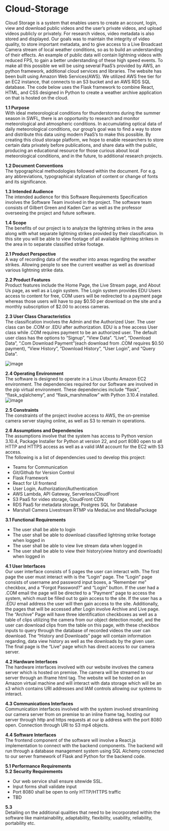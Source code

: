 # Cloud-Storage 
Cloud Storage is a system that enables users to create an account, login, view and download public videos and the user’s private videos, and upload videos publicly or privately. For research videos, video metadata is also stored and displayed.  Our goals was to maintain the integrity of video quality, to store important metadata, and to give access to a Live Broadcast Camera stream of local weather conditions, so as to build an understanding of their effects. An example of public data will contain lightning videos with reduced FPS, to gain a better understanding of these high speed events. To make all this possible we will be using several PaaS’s provided by AWS, an python framework, additional cloud services and libraries. The website has been built using Amazon Web Services(AWS). We utilized AWS free tier for an EC2 instance, that connects to an S3 bucket and an AWS RDS SQL database. The code below uses the Flask framework to combine React, HTML, and CSS designed in Python to create a weather archive application on that is hosted on the cloud.

**1.1 Purpose**  <br />
With ideal meteorological conditions for thunderstorms during the summer season in SWFL, there is an opportunity to research and monitor meteorological and atmospheric conditions. In accumulating optical data of daily meteorological conditions, our group’s goal was to find a way to store and distribute this data using modern PaaS’s to make this possible. By creating this cloud storage platform, we hope to enable researchers to store certain data privately before publications, and share data with the public, producing an educational resource for those curious about local meteorological conditions, and in the future, to additional research projects.

**1.2 Document Conventions**  <br />
The typographical methodologies followed within the document. For e.g. any abbreviations, typographical stylization of content or change of fonts and its significance.

**1.3 Intended Audience**  <br />
The intended audience for this Software Requirements Specification involves the Software Team involved in the project. The software team consists of Gilbert Green and Kaden Carr as well as the professor overseeing the project and future software.

**1.4 Scope**  <br />
The benefits of our project is to analyze the lightning strikes in the area along with what separate lightning strikes provided by their classification. In this site you will be able to view footage of all available lightning strikes in the area in to separate classified strike footage.

**2.1 Product Perspective**   <br />
A way of recording data of the weather into areas regarding the weather strikes. Allowing people to see the current weather as well as download various lightning strike data.

**2.2 Product Features**  <br />
Product features include the Home Page, the Live Stream page, and About Us page, as well as a Login system. The Login system provides EDU Users access to content for free, COM users will be redirected to a payment page whereas those users will have to pay $0.50 per download on the site and a monthly subscription of $2.00 to access cameras. 

**2.3 User Class Characteristics**  <br />
The classification involves the Admin and the Authorized User. The user class can be .COM or .EDU after authorization. EDU is a free access User class while .COM requires payment to be an authorized user. The default user class has the options to “Signup”, “View Data”. “Live”, “Download Data”, “.Com Download Payment”(each download from .COM requires $0.50 payment), “View History”, “Download History”, “User Login”, and “Query Data”.

![image](https://user-images.githubusercontent.com/71856219/203687431-162daad1-8290-4fc8-994d-1f9954d1ed23.png)

**2.4 Operating Environment**  <br />
The software is designed to operate in a Linux Ubuntu Amazon EC2 environment. The dependencies required for our Software are involved in the pip virtual environment. These dependencies include “flask”, “flask_sqlalchemy”, and “flask_marshmallow” with Python 3.10.4 installed. 
![image](https://user-images.githubusercontent.com/71856219/203687730-5a4901bf-7335-41a5-9b3d-eb3dbad2ad52.png)


**2.5 Constraints**  <br />
The constraints of the project involve access to AWS, the on-premise camera server staying online, as well as S3 to remain in operations.

**2.6 Assumptions and Dependencies**  <br />
The assumptions involve that the system has access to Python version 3.10.4, Package Installer for Python at version 22, and port 8080 open to all HTTP and HTTPS access as well as a valid IAM account for the EC2 with S3 access. <br />
The following is a list of dependencies used to develop this project: <br />
- Teams for Communication
- Git/Github for Version Control
- Flask Framework
- React for UI frontend
- User Login, Authorization/Authentication 
- AWS Lambda, API Gateway, Serverless/CloudFront
- S3 PaaS for video storage, CloudFront CDN
- RDS PaaS for metadata storage, Postgres SQL for Database 
- Marshall Camera Livestream RTMP via MediaLive and MediaPackage


**3.1 Functional Requirements**  <br />
- The user shall be able to login
- The user shall be able to download classified lightning strike footage when logged in
- The user shall be able to view live stream data when logged in
- The user shall be able to view their history(view history and downloads) when logged in

**4.1 User Interfaces**  <br />
Our user interface consists of 5 pages the user can interact with. The first page the user must interact with is the “Login” page. The “Login” page consists of username and password input boxes, a “Remember me” checkbox, and a “Forgot Password?” and “Login” button. If the user had a .COM email the page will be directed to a “Payment” page to access the system, which must be filled out to gain access to the site. If the user has a .EDU email address the user will then gain access to the site. Additionally, the pages that will be accessed after Login involve Archive and Live page. The “Archive” Page will have three identification checkboxes as well as a table of clips utilizing the camera from our object detection model, and the user can download clips from the table on this page, with these checkbox inputs to query through the database of recorded videos the user can download. The “History and Downloads” page will contain information regarding, data view history as well as the downloads by the given user. The final page is the “Live” page which has direct access to our camera server. 

**4.2 Hardware Interfaces**  <br />
The hardware interfaces involved with our website involves the camera server which is hosted on premise. The camera will be streamed to our server through an Iframe html tag. The website will be hosted on an Amazon virtual machine and will interact with data storage which will be an s3 which contains URI addresses and IAM controls allowing our systems to interact.

**4.3 Communications Interfaces**  <br />
Communication interfaces involved with the system involved streamlining our camera server from on premise to an inline frame tag, hosting our server through http and https requests at our ip address with the port 8080 open. Connection through URI to S3 mp4 objects.

**4.4 Software Interfaces**  <br />
The frontend component of the software will involve a React.js implementation to connect with the backend components. The backend will run through a database management system using SQL Alchemy connected to our server framework of Flask and Python for the backend code.

**5.1 Performance Requirements**  <br />
**5.2 Security Requirements**
-  Our web service shall ensure sitewide SSL.
-  Input forms shall validate input
-  Port 8080 shall be open to only HTTP/HTTPS traffic
- TBD

**5.3**  <br />
Detailing on the additional qualities that need to be incorporated within the software like maintainability, adaptability, flexibility, usability, reliability, portability etc.
